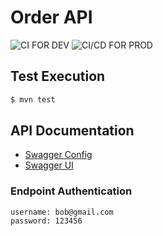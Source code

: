 # Order API
![CI FOR DEV](https://github.com/br-silvano/demo-springboot-2-java11/actions/workflows/ci-dev.yml/badge.svg)
![CI/CD FOR PROD](https://github.com/br-silvano/demo-springboot-2-java11/actions/workflows/ci-cd-prod.yml/badge.svg)

## Test Execution
```bash
$ mvn test
```

## API Documentation
- [Swagger Config](http://localhost:8080/api-docs/swagger-config)
- [Swagger UI](http://localhost:8080/index.html)

### Endpoint Authentication
```
username: bob@gmail.com
password: 123456
```
